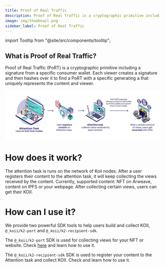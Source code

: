 ```yaml
---
title: Proof of Real Traffic
description: Proof of Real Traffic is a cryptographic primitive including a signature from a specific consumer wallet.
image: img/thumbnail.png
sidebar_label: Proof of Real Traffic
---
```


import Tooltip from "@site/src/components/tooltip";

## What is Proof of Real Traffic?

Proof of Real Traffic (PoRT) is a cryptographic primitive including a signature from a specific consumer wallet. Each viewer creates a signature and then hashes over it to find a PoRT with a specific <Tooltip text="difficulty factor"/> generating a <Tooltip text="PoW"/> that uniquely represents the content and viewer.

![PoRT](./img/PoRT.svg)

# How does it work?

The attention task is runs on the network of Koii nodes. After a user registers their content to the attention task, it will keep collecting the views received by the content. Currently, supported content: NFT on Arweave, content on IPFS or your webpage. After collecting certain views, users can get their KOII.

# How can I use it?

We provide two powerful SDK tools to help users build and collect KOII, `@_koii/k2-port` and `@_koii/k2-recipient-sdk`.

The `@_koii/k2-port` SDK is used for collecting views for your NFT or website. Check [here](./registeringcontent) and learn how to use it.

The `@_koii/k2-recipient-sdk` SDK is used to register your content to the Attention task and collect KOII. Check and learn how to use it.
